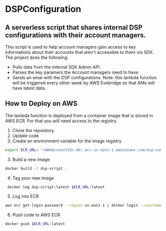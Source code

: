 # DSPConfiguration
## A serverless script that shares internal DSP configurations with their account managers.
This script is used to help account managers gain access to key informations about their accounts that aren't accessible to them via SDX. The project does the following:
* Pulls data from the internal SDX Admin API.
* Parses the key paramers the Account managers need to have.
* Sends an emai with the DSP configurations.
Note: this lambda function will be triggered every other week by AWS Evebridge so that AMs will have latest data.

## How to Deploy on AWS
The lambda function is deployed from a container image that is stored in AWS ECR. For that you will need access to the registry.
1. Clone the repository
2. Update code
3. Create an environment variable for the image registry
```bash
export ECR_URL= "<AWSAccountId>.dkr.ecr.us-east-1.amazonaws.com/dsp-configuration"
```
3. Build a new image
```bash
docker build -t dsp-script .
```
4. Tag your new image
```bash
 docker tag dsp-script:latest $ECR_URL:latest
```
5. Log into ECR
```bash
aws ecr get-login-password --region us-east-1 | docker login --username AWS --password-stdin "<AWSAccountId>.dkr.ecr.us-east-1.amazonaws.com"
```
6. Push code to AWS ECR
```bash
docker push $ECR_URL:latest
```
